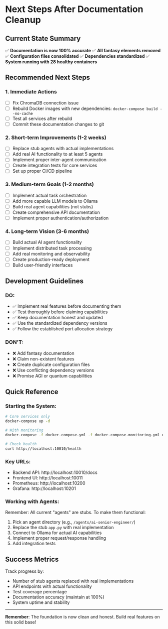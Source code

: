 # Next Steps After Documentation Cleanup

## Current State Summary

✅ **Documentation is now 100% accurate**
✅ **All fantasy elements removed**
✅ **Configuration files consolidated**
✅ **Dependencies standardized**
✅ **System running with 28 healthy containers**

## Recommended Next Steps

### 1. Immediate Actions
- [ ] Fix ChromaDB connection issue
- [ ] Rebuild Docker images with new dependencies: `docker-compose build --no-cache`
- [ ] Test all services after rebuild
- [ ] Commit these documentation changes to git

### 2. Short-term Improvements (1-2 weeks)
- [ ] Replace stub agents with actual implementations
- [ ] Add real AI functionality to at least 5 agents
- [ ] Implement proper inter-agent communication
- [ ] Create integration tests for core services
- [ ] Set up proper CI/CD pipeline

### 3. Medium-term Goals (1-2 months)
- [ ] Implement actual task orchestration
- [ ] Add more capable LLM models to Ollama
- [ ] Build real agent capabilities (not stubs)
- [ ] Create comprehensive API documentation
- [ ] Implement proper authentication/authorization

### 4. Long-term Vision (3-6 months)
- [ ] Build actual AI agent functionality
- [ ] Implement distributed task processing
- [ ] Add real monitoring and observability
- [ ] Create production-ready deployment
- [ ] Build user-friendly interfaces

## Development Guidelines

### DO:
- ✅ Implement real features before documenting them
- ✅ Test thoroughly before claiming capabilities
- ✅ Keep documentation honest and updated
- ✅ Use the standardized dependency versions
- ✅ Follow the established port allocation strategy

### DON'T:
- ❌ Add fantasy documentation
- ❌ Claim non-existent features
- ❌ Create duplicate configuration files
- ❌ Use conflicting dependency versions
- ❌ Promise AGI or quantum capabilities

## Quick Reference

### Starting the System:
```bash
# Core services only
docker-compose up -d

# With monitoring
docker-compose -f docker-compose.yml -f docker-compose.monitoring.yml up -d

# Check health
curl http://localhost:10010/health
```

### Key URLs:
- Backend API: http://localhost:10010/docs
- Frontend UI: http://localhost:10011
- Prometheus: http://localhost:10200
- Grafana: http://localhost:10201

### Working with Agents:
Remember: All current "agents" are stubs. To make them functional:
1. Pick an agent directory (e.g., `/agents/ai-senior-engineer/`)
2. Replace the stub `app.py` with real implementation
3. Connect to Ollama for actual AI capabilities
4. Implement proper request/response handling
5. Add integration tests

## Success Metrics

Track progress by:
- Number of stub agents replaced with real implementations
- API endpoints with actual functionality
- Test coverage percentage
- Documentation accuracy (maintain at 100%)
- System uptime and stability

---

**Remember**: The foundation is now clean and honest. Build real features on this solid base!